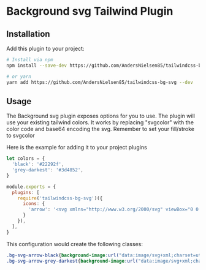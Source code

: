 # Background svg Tailwind Plugin

## Installation

Add this plugin to your project:

```bash
# Install via npm
npm install --save-dev https://github.com/AndersNielsen85/tailwindcss-bg-svg

# or yarn
yarn add https://github.com/AndersNielsen85/tailwindcss-bg-svg --dev
```

## Usage

The Background svg plugin exposes options for you to use. The plugin will use your existing tailwind colors.
It works by replacing "svgcolor" with the color code and base64 encoding the svg.
Remember to set your fill/stroke to svgcolor

Here is the example for adding it to your project plugins


```js
let colors = {
  'black': '#22292f',
  'grey-darkest': '#3d4852',
}

module.exports = {
  plugins: [
    require('tailwindcss-bg-svg')({
      icons: {
        'arrow': '<svg xmlns="http://www.w3.org/2000/svg" viewBox="0 0 15.04 12.37"><path d="M.5,6.19H14.35" fill="none" stroke="svgcolor" stroke-linecap="round" stroke-linejoin="round"/><polyline points="8.86 0.5 14.54 6.19 8.86 11.87" fill="none" stroke="svgcolor" stroke-linecap="round" stroke-linejoin="round"/></svg>',
      }
    }),
  ],
}
```

This configuration would create the following classes:

```css
.bg-svg-arrow-black{background-image:url("data:image/svg+xml;charset=utf-8,%3Csvg xmlns='http://www.w3.org/2000/svg' viewBox='0 0 24.99 25'%3E%3Cpath d='M24.65 21.61l-4.87-4.87a1.16 1.16 0 0 0-.78-.34h-.8a10.14 10.14 0 1 0-1.75 1.75V19a1.16 1.16 0 0 0 .34.83l4.87 4.87a1.17 1.17 0 0 0 1.65 0l1.38-1.38a1.16 1.16 0 0 0-.04-1.71zm-14.5-5.22a6.25 6.25 0 1 1 6.25-6.25 6.24 6.24 0 0 1-6.25 6.25z' fill='%2322292f'/%3E%3C/svg%3E")}
.bg-svg-arrow-grey-darkest{background-image:url("data:image/svg+xml;charset=utf-8,%3Csvg xmlns='http://www.w3.org/2000/svg' viewBox='0 0 24.99 25'%3E%3Cpath d='M24.65 21.61l-4.87-4.87a1.16 1.16 0 0 0-.78-.34h-.8a10.14 10.14 0 1 0-1.75 1.75V19a1.16 1.16 0 0 0 .34.83l4.87 4.87a1.17 1.17 0 0 0 1.65 0l1.38-1.38a1.16 1.16 0 0 0-.04-1.71zm-14.5-5.22a6.25 6.25 0 1 1 6.25-6.25 6.24 6.24 0 0 1-6.25 6.25z' fill='%233d4852'/%3E%3C/svg%3E")}
```

